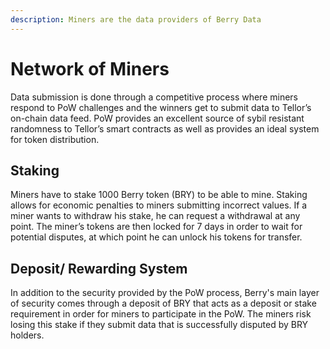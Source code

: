 ```yaml
---
description: Miners are the data providers of Berry Data
---
```


# Network of Miners

Data submission is done through a competitive process where miners respond to PoW challenges and the winners get to submit data to Tellor’s on-chain data feed. PoW provides an excellent source of sybil resistant randomness to Tellor’s smart contracts as well as provides an ideal system for token distribution.

## Staking

Miners have to stake 1000 Berry token \(BRY\) to be able to mine. Staking allows for economic penalties to miners submitting incorrect values. If a miner wants to withdraw his stake, he can request a withdrawal at any point. The miner’s tokens are then locked for 7 days in order to wait for potential disputes, at which point he can unlock his tokens for transfer.

## **Deposit/ Rewarding System**

In addition to the security provided by the PoW process, Berry's main layer of security comes through a deposit of BRY that acts as a deposit or stake requirement in order for miners to participate in the PoW. The miners risk losing this stake if they submit data that is successfully disputed by BRY holders.


